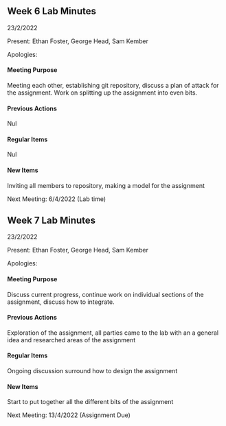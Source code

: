 ## Week 6 Lab Minutes
23/2/2022


Present: Ethan Foster, George Head, Sam Kember

Apologies: 

#### Meeting Purpose
Meeting each other, establishing git repository, discuss a plan of attack for the assignment. Work on splitting up the assignment into even bits.  

#### Previous Actions
Nul

#### Regular Items
Nul

#### New Items
Inviting all members to repository, making a model for the assignment 

Next Meeting: 6/4/2022 (Lab time)




## Week 7 Lab Minutes
23/2/2022


Present: Ethan Foster, George Head, Sam Kember

Apologies: 

#### Meeting Purpose
Discuss current progress, continue work on individual sections of the assignment, discuss how to integrate.  

#### Previous Actions
Exploration of the assignment, all parties came to the lab with an a general idea and researched areas of the assignment

#### Regular Items
Ongoing discussion surround how to design the assignment 

#### New Items
Start to put together all the different bits of the assignment 

Next Meeting: 13/4/2022 (Assignment Due)

